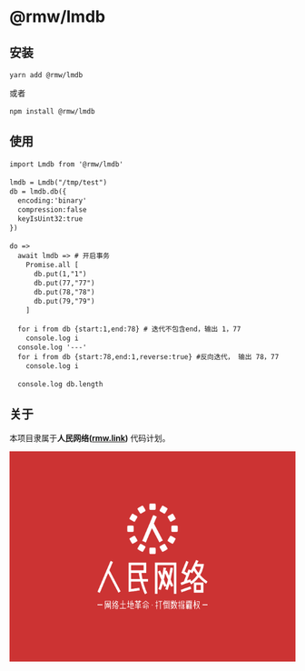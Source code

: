 # @rmw/lmdb

##  安装

```
yarn add @rmw/lmdb
```

或者

```
npm install @rmw/lmdb
```

## 使用

```
import Lmdb from '@rmw/lmdb'

lmdb = Lmdb("/tmp/test")
db = lmdb.db({
  encoding:'binary'
  compression:false
  keyIsUint32:true
})

do =>
  await lmdb => # 开启事务
    Promise.all [
      db.put(1,"1")
      db.put(77,"77")
      db.put(78,"78")
      db.put(79,"79")
    ]

  for i from db {start:1,end:78} # 迭代不包含end，输出 1，77
    console.log i
  console.log '---'
  for i from db {start:78,end:1,reverse:true} #反向迭代， 输出 78，77
    console.log i

  console.log db.length
```

## 关于

本项目隶属于**人民网络([rmw.link](//rmw.link))** 代码计划。

![人民网络](https://raw.githubusercontent.com/rmw-link/logo/master/rmw.red.bg.svg)
